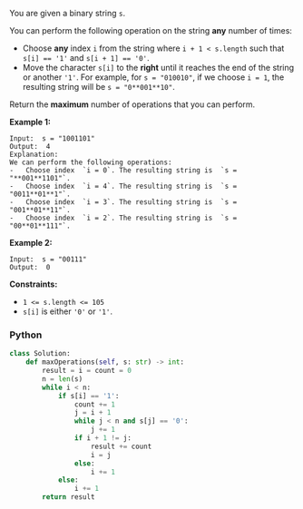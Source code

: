 You are given a binary string `s`.

You can perform the following operation on the string  **any**  number of times:

- Choose  **any**  index  `i`  from the string where  `i + 1 < s.length`  such that  `s[i] == '1'`
  and  `s[i + 1] == '0'`.
- Move the character  `s[i]`  to the  **right**  until it reaches the end of the string or another  `'1'`. For example,
  for  `s = "010010"`, if we choose  `i = 1`, the resulting string will be  `s = "0**001**10"`.

Return the  **maximum**  number of operations that you can perform.

**Example 1:**

```
Input:  s = "1001101"
Output:  4
Explanation:
We can perform the following operations:
-   Choose index  `i = 0`. The resulting string is  `s = "**001**1101"`.
-   Choose index  `i = 4`. The resulting string is  `s = "0011**01**1"`.
-   Choose index  `i = 3`. The resulting string is  `s = "001**01**11"`.
-   Choose index  `i = 2`. The resulting string is  `s = "00**01**111"`.
```

**Example 2:**

```
Input:  s = "00111"
Output:  0
```

**Constraints:**

- `1 <= s.length <= 105`
- `s[i]`  is either  `'0'`  or  `'1'`.

### Python

```python
class Solution:
    def maxOperations(self, s: str) -> int:
        result = i = count = 0
        n = len(s)
        while i < n:
            if s[i] == '1':
                count += 1
                j = i + 1
                while j < n and s[j] == '0':
                    j += 1
                if i + 1 != j:
                    result += count
                    i = j
                else:
                    i += 1
            else:
                i += 1
        return result
```